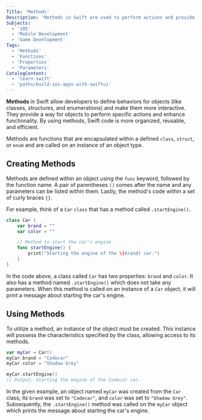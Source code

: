```yaml
---
Title: 'Methods'
Description: 'Methods in Swift are used to perform actions and provide functionality for instances of a class, struct, or enum.'
Subjects:
  - 'iOS'
  - 'Mobile Development'
  - 'Game Development'
Tags:
  - 'Methods'
  - 'Functions'
  - 'Properties'
  - 'Parameters'
CatalogContent:
  - 'learn-swift'
  - 'paths/build-ios-apps-with-swiftui'
---
```


**Methods** in Swift allow developers to define behaviors for objects (like classes, structures, and enumerations) and make them more interactive. They provide a way for objects to perform specific actions and enhance functionality. By using methods, Swift code is more organized, reusable, and efficient.

Methods are functions that are encapsulated within a defined `class`, `struct`, or `enum` and are called on an instance of an object type.

## Creating Methods

Methods are defined within an object using the `func` keyword, followed by the function name. A pair of parentheses `()` comes after the name and any parameters can be listed within them. Lastly, the method's code within a set of curly braces `{}`.

For example, think of a `Car` `class` that has a method called `.startEngine()`.

```swift
class Car {
    var brand = ""
    var color = ""

    // Method to start the car's engine
    func startEngine() {
        print("Starting the engine of the \(brand) car.")
    }
}
```

In the code above, a class called `Car` has two properties: `brand` and `color`. It also has a method named `.startEngine()` which does not take any parameters. When this method is called on an instance of a `Car` object, it will print a message about starting the car's engine.

## Using Methods

To utilize a method, an instance of the object must be created. This instance will possess the characteristics specified by the class, allowing access to its methods.

```swift
var myCar = Car()
myCar.brand = "Codecar"
myCar.color = "Shadow Grey"

myCar.startEngine()
// Output: Starting the engine of the Codecar car.
```

In the given example, an object named `myCar` was created from the `Car` class; its `brand` was set to `"Codecar"`, and `color` was set to `"Shadow Grey"`. Subsequently, the `.startEngine()` method was called on the `myCar` object which prints the message about starting the car's engine.
